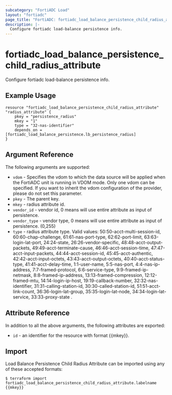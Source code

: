```yaml
---
subcategory: "FortiADC Load"
layout: "fortiadc"
page_title: "FortiADC: fortiadc_load_balance_persistence_child_radius_attribute"
description: |-
  Configure fortiadc load-balance persistence info.
---
```


# fortiadc_load_balance_persistence_child_radius_attribute
Configure fortiadc load-balance persistence info.

## Example Usage
```hcl
resource "fortiadc_load_balance_persistence_child_radius_attribute" "radius_attribute" {
	pkey = "persistence_radius"
	mkey = "1"
	type = "32-nas-identifier"
	depends_on = [fortiadc_load_balance_persistence.lb_persistence_radius]  
}

```

## Argument Reference

The following arguments are supported:

* `vdom` - Specifies the vdom to which the data source will be applied when the FortiADC unit is running in VDOM mode. Only one vdom can be specified. If you want to inherit the vdom configuration of the provider, please do not set this parameter.
* `pkey` - The parent key.
* `mkey` - radius attribute id.
* `vendor_id` - vendor id, 0 means will use entire attribute as input of persistence. 
* `vendor_type` - vendor type, 0 means will use entire attribute as input of persistence. (0,255)
* `type` - radius attribute type. Valid values: 50:50-acct-multi-session-id, 60:60-chap-challenge, 61:61-nas-port-type, 62:62-port-limit, 63:63-login-lat-port, 24:24-state, 26:26-vendor-specific, 48:48-acct-output-packets, 49:49-acct-terminate-cause, 46:46-acct-session-time, 47:47-acct-input-packets, 44:44-acct-session-id, 45:45-acct-authentic, 42:42-acct-input-octets, 43:43-acct-output-octets, 40:40-acct-status-type, 41:41-acct-delay-time, 1:1-user-name, 5:5-nas-port, 4:4-nas-ip-address, 7:7-framed-protocol, 6:6-service-type, 9:9-framed-ip-netmask, 8:8-framed-ip-address, 13:13-framed-compression, 12:12-framed-mtu, 14:14-login-ip-host, 19:19-callback-number, 32:32-nas-identifier, 31:31-calling-station-id, 30:30-called-station-id, 51:51-acct-link-count, 36:36-login-lat-group, 35:35-login-lat-node, 34:34-login-lat-service, 33:33-proxy-state .

## Attribute Reference

In addition to all the above arguments, the following attributes are exported:
* `id` - an identifier for the resource with format {{mkey}}.

## Import
 Load Balance Persistence Child Radius Attribute can be imported using any of these accepted formats:
```
$ terraform import fortiadc_load_balance_persistence_child_radius_attribute.labelname {{mkey}}
```
